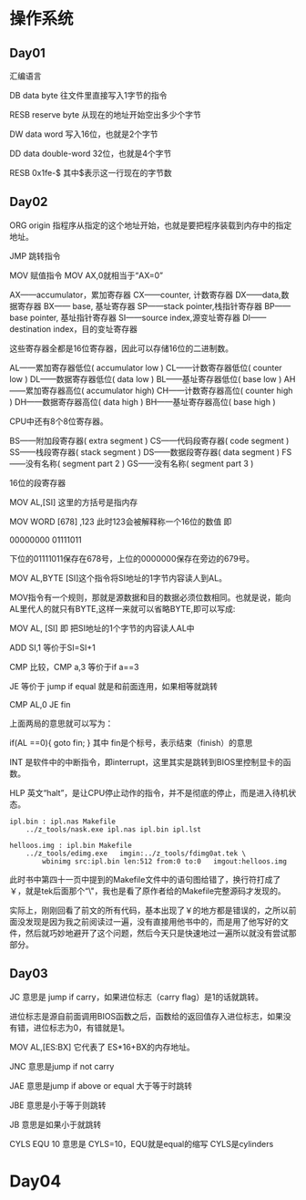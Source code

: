 # 操作系统

## Day01

汇编语言

DB data byte 往文件里直接写入1字节的指令

RESB reserve byte 从现在的地址开始空出多少个字节

DW data word 写入16位，也就是2个字节

DD data double-word 32位，也就是4个字节

RESB 0x1fe-\$ 其中\$表示这一行现在的字节数

## Day02

ORG origin 指程序从指定的这个地址开始，也就是要把程序装载到内存中的指定地址。

JMP 跳转指令

MOV 赋值指令 MOV AX,0就相当于“AX=0”

AX——accumulator，累加寄存器
CX——counter, 计数寄存器
DX——data,数据寄存器
BX—— base, 基址寄存器
SP——stack pointer,栈指针寄存器
BP——base pointer, 基址指针寄存器
SI——source index,源变址寄存器
DI——destination index，目的变址寄存器

这些寄存器全都是16位寄存器，因此可以存储16位的二进制数。

AL——累加寄存器低位( accumulator low )
CL——计数寄存器低位( counter low )
DL——数据寄存器低位( data low )
BL——基址寄存器低位( base low )
AH——累加寄存器高位( accumulator high)
CH——计数寄存器高位( counter high )
DH——数据寄存器高位( data high )
BH——基址寄存器高位( base high )

CPU中还有8个8位寄存器。

BS——附加段寄存器( extra segment )
CS——代码段寄存器( code segment )
SS——栈段寄存器( stack segment )
DS——数据段寄存器( data segment )
FS——没有名称( segment part 2 )
GS——没有名称( segment part 3 )

16位的段寄存器

MOV  AL,[SI] 这里的方括号是指内存

MOV WORD [678] ,123 此时123会被解释称一个16位的数值 即

00000000 01111011

下位的01111011保存在678号，上位的0000000保存在旁边的679号。

MOV AL,BYTE [SI]这个指令将SI地址的1字节内容读人到AL。

MOV指令有一个规则，那就是源数据和目的数据必须位数相同。也就是说，能向AL里代人的就只有BYTE,这样一来就可以省略BYTE,即可以写成:

MOV AL, [SI] 即 把SI地址的1个字节的内容读人AL中

ADD SI,1 等价于SI=SI+1

CMP 比较，CMP a,3 等价于if a==3

JE 等价于 jump if equal 就是和前面连用，如果相等就跳转

CMP AL,0
JE fin

上面两局的意思就可以写为：

if(AL ==0){ goto fin; }
其中 fin是个标号，表示结束（finish）的意思

INT 是软件中的中断指令，即interrupt，这里其实是跳转到BIOS里控制显卡的函数。

HLP 英文“halt”，是让CPU停止动作的指令，并不是彻底的停止，而是进入待机状态。

```shell
ipl.bin : ipl.nas Makefile
	../z_tools/nask.exe ipl.nas ipl.bin ipl.lst

helloos.img : ipl.bin Makefile
	../z_tools/edimg.exe   imgin:../z_tools/fdimg0at.tek \
		wbinimg src:ipl.bin len:512 from:0 to:0   imgout:helloos.img
```

此时书中第四十一页中提到的Makefile文件中的语句图给错了，换行符打成了￥，就是tek后面那个“\\"，我也是看了原作者给的Makefile完整源码才发现的。

实际上，刚刚回看了前文的所有代码，基本出现了￥的地方都是错误的，之所以前面没发现是因为我之前阅读过一遍，没有直接用他书中的，而是用了他写好的文件，然后就巧妙地避开了这个问题，然后今天只是快速地过一遍所以就没有尝试那部分。

## Day03

JC 意思是 jump if carry，如果进位标志（carry flag）是1的话就跳转。

进位标志是源自前面调用BIOS函数之后，函数给的返回值存入进位标志，如果没有错，进位标志为0，有错就是1。

MOV AL,[ES:BX] 它代表了 ES*16+BX的内存地址。

JNC 意思是jump if not carry 

JAE 意思是jump if above or equal 大于等于时跳转

JBE 意思是小于等于则跳转

JB 意思是如果小于就跳转

CYLS EQU 10 意思是 CYLS=10，EQU就是equal的缩写 CYLS是cylinders

# Day04









